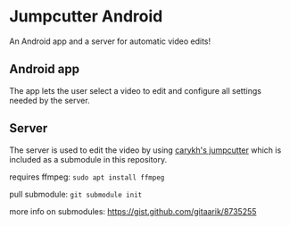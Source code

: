 # Jumpcutter Android
An Android app and a server for automatic video edits!

## Android app
The app lets the user select a video to edit and configure all settings needed by the server.

## Server
The server is used to edit the video by using [carykh's jumpcutter](https://github.com/carykh/jumpcutter) which is included as a submodule in this repository.

requires ffmpeg: `sudo apt install ffmpeg`

pull submodule: `git submodule init`

more info on submodules: https://gist.github.com/gitaarik/8735255